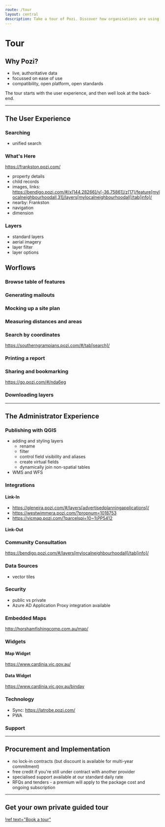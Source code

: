 ```yaml
---
route: /tour
layout: central
description: Take a tour of Pozi. Discover how organisations are using this modern, open-standards enterprise GIS enquiry tool.
---
```


# Tour

## Why Pozi?

* live, authoritative data
* focussed on ease of use
* compatibility, open platform, open standards

The tour starts with the user experience, and then well look at the back-end.

---

## The User Experience

### Searching

* unified search

### What's Here

https://frankston.pozi.com/

* property details
* child records
* images, links: https://bendigo.pozi.com/#/x[144.28266]/y[-36.75861]/z[17]/feature[mylocalneighbourhoodall,31]/layers[mylocalneighbourhoodall]/tab[info]/
* nearby: Frankston
* navigation
* dimension

### Layers

* standard layers
* aerial imagery
* layer filter
* layer options

## Worflows

### Browse table of features

### Generating mailouts

### Mocking up a site plan

### Measuring distances and areas

### Search by coordinates

https://southerngrampians.pozi.com/#/tab[search]/

### Printing a report

### Sharing and bookmarking

https://go.pozi.com/#/nda6eg

### Downloading layers

---

## The Administrator Experience

### Publishing with QGIS

* adding and styling layers
  * rename
  * filter
  * control field visibility and aliases
  * create virtual fields
  * dynamically join non-spatial tables
* WMS and WFS

### Integrations

#### Link-In

* https://gleneira.pozi.com/#/layers[advertisedplanningapplications]/
* https://westwimmera.pozi.com/?propnum=1018753
* https://vicmap.pozi.com/?parcelspi=10~1\PP5412

#### Link-Out

### Community Consultation

https://bendigo.pozi.com/#/layers[mylocalneighbourhoodall]/tab[info]/


### Data Sources

* vector tiles

### Security

* public vs private
* Azure AD Application Proxy integration available

### Embedded Maps

http://horshamfishingcomp.com.au/map/

### Widgets

#### Map Widget

https://www.cardinia.vic.gov.au/

#### Data Widget

https://www.cardinia.vic.gov.au/binday


### Technology

* Sync: https://latrobe.pozi.com/
* PWA 

### Support

---

## Procurement and Implementation

* no lock-in contracts (but discount is available for multi-year commitment)
* free credit if you're still under contract with another provider
* specialised support available at our standard daily rate
* RFQs and tenders - a premium will apply to the package cost and ongoing subscription

---

## Get your own private guided tour

[!ref text="Book a tour"](/contact/)
